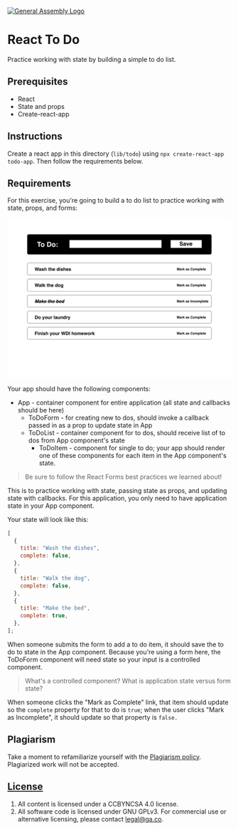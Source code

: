 [![General Assembly Logo](https://camo.githubusercontent.com/1a91b05b8f4d44b5bbfb83abac2b0996d8e26c92/687474703a2f2f692e696d6775722e636f6d2f6b6538555354712e706e67)](https://generalassemb.ly/education/web-development-immersive)

# React To Do

Practice working with state by building a simple to do list.

## Prerequisites

- React
- State and props
- Create-react-app

## Instructions

Create a react app in this directory (`lib/todo`) using `npx create-react-app todo-app`. Then
follow the requirements below.

## Requirements

For this exercise, you're going to build a to do list to practice working with
state, props, and forms:

![react to do list application](./wdi-todo.png)

Your app should have the following components:

- App - container component for entire application (all state and callbacks
  should be here)
  - ToDoForm - for creating new to dos, should invoke a callback passed in as
    a prop to update state in App
  - ToDoList - container component for to dos, should receive list of to dos from
    App component's state
    - ToDoItem - component for single to do; your app should render one of these
      components for each item in the App component's state.

> Be sure to follow the React Forms best practices we learned about!

This is to practice working with state, passing state as props, and updating
state with callbacks. For this application, you only need to have application
state in your App component.

Your state will look like this:

```js
[
  {
    title: "Wash the dishes",
    complete: false,
  },
  {
    title: "Walk the dog",
    complete: false,
  },
  {
    title: "Make the bed",
    complete: true,
  },
];
```

When someone submits the form to add a to do item, it should save the to do to
state in the App component. Because you're using a form here, the ToDoForm
component will need state so your input is a controlled component.

> What's a controlled component? What is application state versus form state?

When someone clicks the "Mark as Complete" link, that item should update so the
`complete` property for that to do is `true`; when the user clicks "Mark as
Incomplete", it should update so that property is `false.`

## Plagiarism

Take a moment to refamiliarize yourself with the [Plagiarism policy](https://git.generalassemb.ly/DC-WDI/Administrative/blob/master/plagiarism.md). Plagiarized work will not be accepted.

## [License](LICENSE)

1.  All content is licensed under a CC­BY­NC­SA 4.0 license.
1.  All software code is licensed under GNU GPLv3. For commercial use or
    alternative licensing, please contact legal@ga.co.
